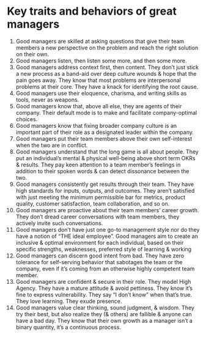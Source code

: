 
# Key traits and behaviors of great managers
1. Good managers are skilled at asking questions that give their team members a new perspective on the problem and reach the right solution on their own.
2. Good managers listen, then listen some more, and then some more.
3. Good managers address context first, then content. They don’t just stick a new process as a band-aid over deep culture wounds & hope that the pain goes away. They know that most problems are interpersonal problems at their core. They have a knack for identifying the root cause.
4. Good managers use their eloquence, charisma, and writing skills as tools, never as weapons.
5. Good managers know that, above all else, they are agents of their company. Their default mode is to make and facilitate company-optimal choices.
6. Good managers know that fixing broader company culture is an important part of their role as a designated leader within the company.
7. Good managers put their team members above their own self-interest when the two are in conflict.
8. Good managers understand that the long game is all about people. They put an individual’s mental & physical well-being above short term OKRs & results. They pay keen attention to a team member’s feelings in addition to their spoken words & can detect dissonance between the two.
9. Good managers consistently get results through their team. They have high standards for inputs, outputs, and outcomes. They aren’t satisfied with just meeting the minimum permissible bar for metrics, product quality, customer satisfaction, team collaboration, and so on.
10. Good managers are proactive about their team members’ career growth. They don’t dread career conversations with team members, they actively invite such conversations.
11. Good managers don’t have just one go-to management style nor do they have a notion of “THE ideal employee”. Good managers aim to create an inclusive & optimal environment for each individual, based on their specific strengths, weaknesses, preferred style of learning & working
12. Good managers can discern good intent from bad. They have zero tolerance for self-serving behavior that sabotages the team or the company, even if it’s coming from an otherwise highly competent team member.
13. Good managers are confident & secure in their role.
They model High Agency.
They have a mature attitude & avoid pettiness.
They know it’s fine to express vulnerability.
They say “I don’t know” when that’s true.
They love learning.
They exude presence.
14. Good managers value clear thinking, sound judgment, & wisdom. They try their best, but also realize they (& others) are fallible & anyone can have a bad day. They know that their own growth as a manager isn’t a binary quantity, it’s a continuous process.
